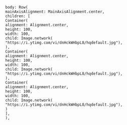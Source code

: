     body: Row(
    mainAxisAlignment: MainAxisAlignment.center,
    children: [
    Container(
    alignment: Alignment.center,
    height: 100,
    width: 100,
    child: Image.network(
    "https://i.ytimg.com/vi/dnHckWHbpL8/hqdefault.jpg"),
    ),
    Container(
    alignment: Alignment.center,
    height: 100,
    width: 100,
    child: Image.network(
    "https://i.ytimg.com/vi/dnHckWHbpL8/hqdefault.jpg"),
    ),
    Container(
    alignment: Alignment.center,
    height: 100,
    width: 100,
    child: Image.network(
    "https://i.ytimg.com/vi/dnHckWHbpL8/hqdefault.jpg"),
    )
    ],
    ),